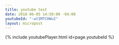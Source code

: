 ```yaml
---
title: youtube test
date: 2018-06-05 14:50:00 -04:00
youtubeId: "-wtIMTCHWuI"
layout: micropost
---
```


{% include youtubePlayer.html id=page.youtubeId %}
